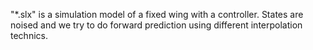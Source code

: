 "*.slx" is a simulation model of a fixed wing with a controller. States are noised and we try to do forward prediction using different interpolation technics.

